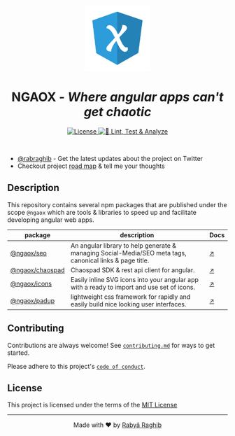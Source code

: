 <p align="center">
    <img src="docs/app/src/assets/ngaox.png" alt="ngaox-logo" width="150px" height="150px"/>
    <h1 align="center">NGAOX - <i>Where angular apps can't get chaotic</i></h1>
</p>

<p align="center">
    <a href="#license">
        <img src="https://img.shields.io/github/license/chaospad/ngaox?style=flat" alt="License"/>
    </a>
    <a href="https://github.com/rabraghib/ngaox/actions/workflows/ci.yml">
        <img src="https://github.com/rabraghib/ngaox/actions/workflows/ci.yml/badge.svg" alt="🧪 Lint, Test & Analyze"/>
    </a>
</p>

<br>

- [@rabraghib](https://twitter.com/rabraghib) - Get the latest updates about the project on Twitter
- Checkout project [road map](https://github.com/rabraghib/ngaox/milestone/1) & tell me your thoughts

## Description

This repository contains several npm packages that are published under the scope `@ngaox` which are tools & libraries to speed up and facilitate developing angular web apps.

| package                                     | description                                                                                              | Docs                          |
| ------------------------------------------- | -------------------------------------------------------------------------------------------------------- | ----------------------------- |
| [@ngaox/seo](packages/seo#readme)           | An angular library to help generate & managing Social-Media/SEO meta tags, canonical links & page title. | [↗](packages/seo#readme)      |
| [@ngaox/chaospad](packages/chaospad#readme) | Chaospad SDK & rest api client for angular.                                                              | [↗](packages/chaospad#readme) |
| [@ngaox/icons](packages/icons#readme)       | Easily inline SVG icons into your angular app with a ready to import and use set of icons.               | [↗](packages/icons#readme)    |
| [@ngaox/padup](packages/padup#readme)       | lightweight css framework for rapidly and easily build nice looking user interfaces.                     | [↗](packages/padup#readme)    |

## Contributing

Contributions are always welcome!
See [`contributing.md`](https://github.com/rabraghib/.github/blob/main/CONTRIBUTING.md) for ways to get started.

Please adhere to this project's [`code of conduct`](https://github.com/rabraghib/.github/blob/main/CONTRIBUTING.md).

## License

This project is licensed under the terms of the [MIT License](LICENSE)

---

<p align="center">Made with ❤️ by <a href="https://www.rabraghib.me">Rabyâ Raghib</a></p>
